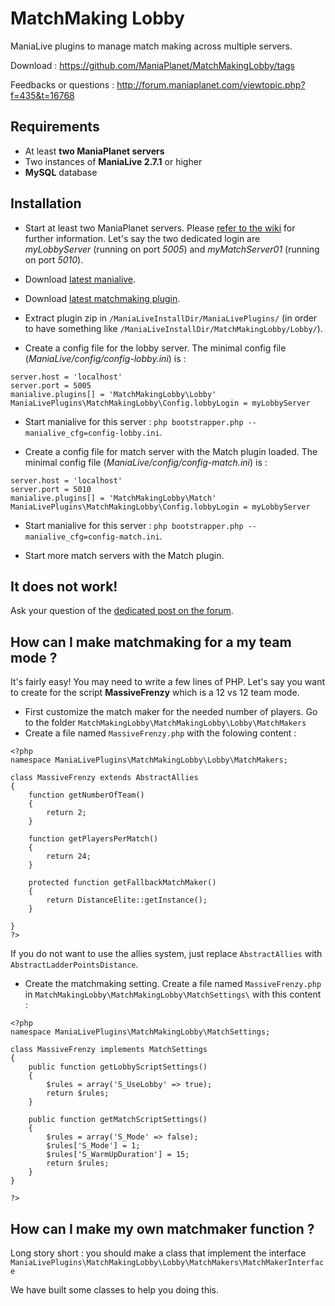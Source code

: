 MatchMaking Lobby
=================

ManiaLive plugins to manage match making across multiple servers.

Download : https://github.com/ManiaPlanet/MatchMakingLobby/tags

Feedbacks or questions : http://forum.maniaplanet.com/viewtopic.php?f=435&t=16768

Requirements
------------
* At least **two ManiaPlanet servers**
* Two instances of **ManiaLive 2.7.1** or higher
* **MySQL** database

Installation
------------
- Start at least two ManiaPlanet servers. Please [refer to the wiki](http://wiki.maniaplanet.com/en/Dedicated_servers) for further information.
Let's say the two dedicated login are *myLobbyServer* (running on port *5005*) and *myMatchServer01* (running on port *5010*).

- Download [latest manialive](https://code.google.com/p/manialive/downloads/list).

- Download [latest matchmaking plugin](https://github.com/ManiaPlanet/MatchMakingLobby/tags).

- Extract plugin zip in `/ManiaLiveInstallDir/ManiaLivePlugins/` (in order to have something like `/ManiaLiveInstallDir/MatchMakingLobby/Lobby/`).

- Create a config file for the lobby server. The minimal config file (*ManiaLive/config/config-lobby.ini*) is : 

```
server.host = 'localhost'
server.port = 5005
manialive.plugins[] = 'MatchMakingLobby\Lobby'
ManiaLivePlugins\MatchMakingLobby\Config.lobbyLogin = myLobbyServer
```
   
- Start manialive for this server : `php bootstrapper.php --manialive_cfg=config-lobby.ini`.
   
- Create a config file for match server with the Match plugin loaded. The minimal config file (*ManiaLive/config/config-match.ini*) is : 

```
server.host = 'localhost'
server.port = 5010
manialive.plugins[] = 'MatchMakingLobby\Match'
ManiaLivePlugins\MatchMakingLobby\Config.lobbyLogin = myLobbyServer
```

- Start manialive for this server : `php bootstrapper.php --manialive_cfg=config-match.ini`.

- Start more match servers with the Match plugin.

It does not work!
-----------------
Ask your question of the [dedicated post on the forum](http://forum.maniaplanet.com/viewtopic.php?f=463&t=16851).

How can I make matchmaking for a my team mode ? 
-----------------------------------------------
It's fairly easy! You may need to write a few lines of PHP.
Let's say you want to create for the script **MassiveFrenzy** which is a 12 vs 12 team mode.

- First customize the match maker for the needed number of players. Go to the folder `MatchMakingLobby\MatchMakingLobby\Lobby\MatchMakers`
- Create a file named `MassiveFrenzy.php` with the folowing content :

```
<?php
namespace ManiaLivePlugins\MatchMakingLobby\Lobby\MatchMakers;

class MassiveFrenzy extends AbstractAllies
{
	function getNumberOfTeam()
	{
		return 2;
	}

	function getPlayersPerMatch()
	{
		return 24;
	}

	protected function getFallbackMatchMaker()
	{
		return DistanceElite::getInstance();
	}

}
?>
```

If you do not want to use the allies system, just replace `AbstractAllies`  with `AbstractLadderPointsDistance`.

- Create the matchmaking setting. Create a file named `MassiveFrenzy.php` in `MatchMakingLobby\MatchMakingLobby\MatchSettings\` with this content :

```
<?php
namespace ManiaLivePlugins\MatchMakingLobby\MatchSettings;

class MassiveFrenzy implements MatchSettings
{
	public function getLobbyScriptSettings()
	{
		$rules = array('S_UseLobby' => true);
		return $rules;
	}

	public function getMatchScriptSettings()
	{
		$rules = array('S_Mode' => false);
		$rules['S_Mode'] = 1;
		$rules['S_WarmUpDuration'] = 15;
		return $rules;
	}	
}

?>
```

How can I make my own matchmaker function ?
-------------------------------------------	
Long story short : you should make a class that implement the interface `ManiaLivePlugins\MatchMakingLobby\Lobby\MatchMakers\MatchMakerInterface`

We have built some classes to help you doing this. 